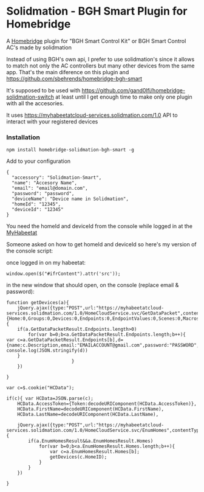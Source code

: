 # Solidmation - BGH Smart Plugin for Homebridge

A [Homebridge](https://github.com/nfarina/homebridge) plugin for "BGH Smart Control Kit" or BGH Smart Control AC's made by solidmation

Instead of using BGH's own api, I prefer to use solidmation's since it allows to match not only the AC controllers but many other devices from the same app. That's the main diference on this plugin and https://github.com/sbehrends/homebridge-bgh-smart

It's supposed to be used with https://github.com/gand0lfi/homebridge-solidmation-switch at least until I get enough time to make only one plugin with all the accesories.

It uses https://myhabeetatcloud-services.solidmation.com/1.0 API to interact with your registered devices

### Installation

```
npm install homebridge-solidmation-bgh-smart -g
```

Add to your configuration

```
{
  "accessory": "Solidmation-Smart",
  "name": "Accesory Name",
  "email": "email@domain.com",
  "password": "password",
  "deviceName": "Device name in Solidmation",
  "homeId": "12345",
  "deviceId": "12345"
}
```

You need the homeId and deviceId from the console while logged in at the [MyHabeetat](https://myhabeetat.solidmation.com/Panel.aspx) 

Someone asked on how to get homeId and deviceId so here's my version of the console script:

once logged in on my habeetat:

```
window.open($("#ifrContent").attr('src'));
```
in the new window that should open, on the console (replace email & password):

```
function getDevices(a){
	jQuery.ajax({type:"POST",url:"https://myhabeetatcloud-services.solidmation.com/1.0/HomeCloudService.svc/GetDataPacket",contentType:"application/json",data:JSON.stringify({token:HCData.AccessToken,homeID:a,serials:{Home:0,Groups:0,Devices:0,Endpoints:0,EndpointValues:0,Scenes:0,Macros:0,Alarms:0},timeOut:1e4}),success:function(a){
	if(a.GetDataPacketResult.Endpoints.length>0) 
		for(var b=0;b<a.GetDataPacketResult.Endpoints.length;b++){
var c=a.GetDataPacketResult.Endpoints[b],d={name:c.Description,email:"EMAILACCOUNT@gmail.com",password:"PASSWORD",deviceName:c.Description,homeId:c.HomeID,deviceId:c.EndpointID};
console.log(JSON.stringify(d))
	}
						}
	})

}

var c=$.cookie("HCData");

if(c){ var HCData=JSON.parse(c);
	HCData.AccessToken={Token:decodeURIComponent(HCData.AccessToken)},
	HCData.FirstName=decodeURIComponent(HCData.FirstName),
	HCData.LastName=decodeURIComponent(HCData.LastName),
	
	jQuery.ajax({type:"POST",url:"https://myhabeetatcloud-services.solidmation.com/1.0/HomeCloudService.svc/EnumHomes",contentType:"application/json",data:JSON.stringify({token:HCData.AccessToken}),success:function(a){
		if(a.EnumHomesResult&&a.EnumHomesResult.Homes)
			for(var b=0;b<a.EnumHomesResult.Homes.length;b++){
				var c=a.EnumHomesResult.Homes[b];
				getDevices(c.HomeID);
			}
		}
	})

}
```

